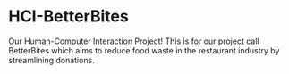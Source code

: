 # HCI-BetterBites
Our Human-Computer Interaction Project! This is for our project call BetterBites which aims to reduce food waste in the restaurant industry by streamlining donations.
